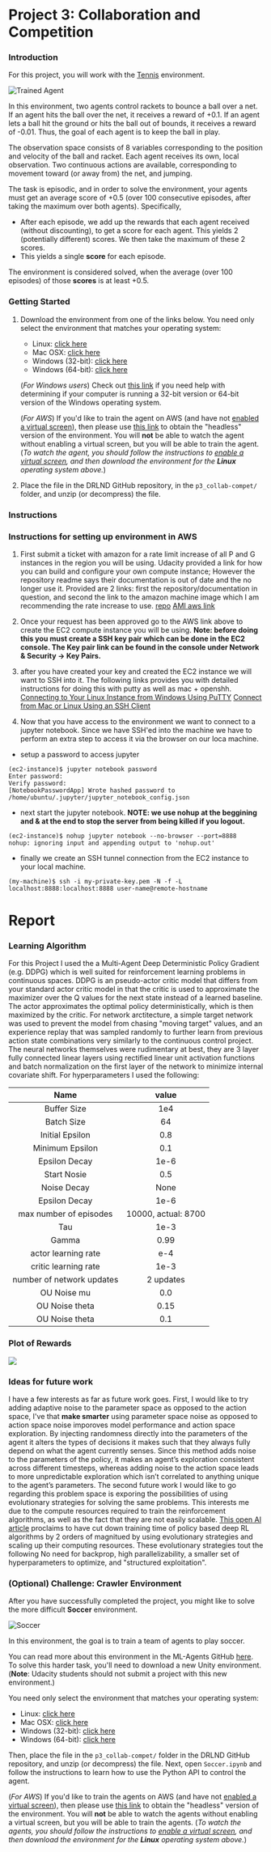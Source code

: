 [//]: # (Image References)

[image1]: https://user-images.githubusercontent.com/10624937/42135623-e770e354-7d12-11e8-998d-29fc74429ca2.gif "Trained Agent"
[image2]: https://user-images.githubusercontent.com/10624937/42135622-e55fb586-7d12-11e8-8a54-3c31da15a90a.gif "Soccer"


# Project 3: Collaboration and Competition

### Introduction

For this project, you will work with the [Tennis](https://github.com/Unity-Technologies/ml-agents/blob/master/docs/Learning-Environment-Examples.md#tennis) environment.

![Trained Agent][image1]

In this environment, two agents control rackets to bounce a ball over a net. If an agent hits the ball over the net, it receives a reward of +0.1.  If an agent lets a ball hit the ground or hits the ball out of bounds, it receives a reward of -0.01.  Thus, the goal of each agent is to keep the ball in play.

The observation space consists of 8 variables corresponding to the position and velocity of the ball and racket. Each agent receives its own, local observation.  Two continuous actions are available, corresponding to movement toward (or away from) the net, and jumping. 

The task is episodic, and in order to solve the environment, your agents must get an average score of +0.5 (over 100 consecutive episodes, after taking the maximum over both agents). Specifically,

- After each episode, we add up the rewards that each agent received (without discounting), to get a score for each agent. This yields 2 (potentially different) scores. We then take the maximum of these 2 scores.
- This yields a single **score** for each episode.

The environment is considered solved, when the average (over 100 episodes) of those **scores** is at least +0.5.

### Getting Started

1. Download the environment from one of the links below.  You need only select the environment that matches your operating system:
    - Linux: [click here](https://s3-us-west-1.amazonaws.com/udacity-drlnd/P3/Tennis/Tennis_Linux.zip)
    - Mac OSX: [click here](https://s3-us-west-1.amazonaws.com/udacity-drlnd/P3/Tennis/Tennis.app.zip)
    - Windows (32-bit): [click here](https://s3-us-west-1.amazonaws.com/udacity-drlnd/P3/Tennis/Tennis_Windows_x86.zip)
    - Windows (64-bit): [click here](https://s3-us-west-1.amazonaws.com/udacity-drlnd/P3/Tennis/Tennis_Windows_x86_64.zip)
    
    (_For Windows users_) Check out [this link](https://support.microsoft.com/en-us/help/827218/how-to-determine-whether-a-computer-is-running-a-32-bit-version-or-64) if you need help with determining if your computer is running a 32-bit version or 64-bit version of the Windows operating system.

    (_For AWS_) If you'd like to train the agent on AWS (and have not [enabled a virtual screen](https://github.com/Unity-Technologies/ml-agents/blob/master/docs/Training-on-Amazon-Web-Service.md)), then please use [this link](https://s3-us-west-1.amazonaws.com/udacity-drlnd/P3/Tennis/Tennis_Linux_NoVis.zip) to obtain the "headless" version of the environment.  You will **not** be able to watch the agent without enabling a virtual screen, but you will be able to train the agent.  (_To watch the agent, you should follow the instructions to [enable a virtual screen](https://github.com/Unity-Technologies/ml-agents/blob/master/docs/Training-on-Amazon-Web-Service.md), and then download the environment for the **Linux** operating system above._)

2. Place the file in the DRLND GitHub repository, in the `p3_collab-compet/` folder, and unzip (or decompress) the file. 

### Instructions

### Instructions for setting up environment in AWS

1. First submit a ticket with amazon for a rate limit increase of all P and G instances in the region you will be using. Udacity provided a link for how you can build and configure your own compute instance; However the repository readme says their documentation is out of date and the no longer use it. Provided are 2 links: first the repository/documentation in question, and second the link to the amazon machine image which I am recommending the rate increase to use.
 [repo](https://github.com/Unity-Technologies/ml-agents/blob/master/docs/Training-on-Amazon-Web-Service.md)
 [AMI aws link](https://aws.amazon.com/marketplace/pp/B077GCH38C)
 
2. Once your request has been approved go to the AWS link above to create the EC2 compute instance you will be using. **Note: before doing this you must create a SSH key pair which can be done in the EC2 console. The Key pair link can be found in the console under Network & Security -> Key Pairs.**

3. after you have created your key and created the EC2 instance we will want to SSH into it. The following links provides you with detailed instructions for doing this with putty as well as mac + openshh. 
[Connecting to Your Linux Instance from Windows Using PuTTY](https://docs.aws.amazon.com/AWSEC2/latest/UserGuide/putty.html)
[Connect from Mac or Linux Using an SSH Client](https://docs.aws.amazon.com/quickstarts/latest/vmlaunch/step-2-connect-to-instance.html)

4. Now that you have access to the environment we want to connect to a jupyter notebook. Since we have SSH'ed into the machine we have to perform an extra step to access it via the browser on our loca machine.
- setup a password to access jupyter 
```
(ec2-instance)$ jupyter notebook password
Enter password: 
Verify password: 
[NotebookPasswordApp] Wrote hashed password to /home/ubuntu/.jupyter/jupyter_notebook_config.json
```
- next start the jupyter notebook. **NOTE: we use nohup at the beggining and & at the end to stop the server from being killed if you logout.**
```
(ec2-instance)$ nohup jupyter notebook --no-browser --port=8888
nohup: ignoring input and appending output to 'nohup.out'
```
- finally we create an SSH tunnel connection from the EC2 instance to your local machine.
```
(my-machine)$ ssh -i my-private-key.pem -N -f -L localhost:8888:localhost:8888 user-name@remote-hostname
```


# Report 

### Learning Algorithm

For this Project I used the a Multi-Agent Deep Deterministic Policy Gradient (e.g. DDPG) which is well suited for reinforcement learning problems in continuous spaces. DDPG is an pseudo-actor critic model that differs from your standard actor critic model in that the critic is used to approximate the maximizer over the Q values for the next state instead of a learned baseline. The actor approximates the optimal policy deterministically, which is then maximized by the critic. For network arctitecture, a simple target network was used to prevent the model from chasing "moving target" values, and an experience replay that was sampled randomly to further learn from previous action state combinations very similarly to the continuous control project. The neural networks themselves were rudimentary at best, they are 3 layer fully connected linear layers using rectified linear unit activation functions and batch normalization on the first layer of the network to minimize internal covariate shift. For hyperparameters I used the following:

| Name                     |  value                   |
:-------------------------:|:-------------------------:
 Buffer Size               |  1e4
 Batch Size                | 64
 Initial Epsilon           | 0.8
 Minimum Epsilon           | 0.1
 Epsilon Decay             | 1e-6
 Start Nosie               | 0.5
 Noise Decay               | None
 Epsilon Decay             | 1e-6
 max number of episodes    | 10000, actual: 8700
 Tau                       | 1e-3
 Gamma                     | 0.99
 actor learning rate       | e-4
 critic learning rate      | 1e-3
 number of network updates | 2 updates
 OU Noise mu               | 0.0
 OU Noise theta            | 0.15
 OU Noise theta            | 0.1

###  Plot of Rewards

![](rewards_to_epoch.png)

### Ideas for future work

I have a few interests as far as future work goes. First, I would like to try adding adaptive noise to the parameter space as opposed to the action space, I've [](https://openai.com/blog/better-exploration-with-parameter-noise/) that **make smarter** using parameter space noise as opposed to action space noise imporoves model performance and action space exploration. By injecting randomness directly into the parameters of the agent it alters the types of decisions it makes such that they always fully depend on what the agent currently senses. Since this method adds noise to the parameters of the policy, it makes an agent’s exploration consistent across different timesteps, whereas adding noise to the action space leads to more unpredictable exploration which isn’t correlated to anything unique to the agent’s parameters. The second future work I would like to go regarding this problem space is exporing the possibilities of using evolutionary strategies for solving the same problems. This interests me due to the compute resources required to train the reinforcement algorithms, as well as the fact that they are not easily scalable. [This open AI article](https://openai.com/blog/evolution-strategies/) proclaims to have cut down training time of policy based deep RL algorithms by 2 orders of magnitued by using evolutionary strategies and scaling up their computing resources. These evolutionary strategies tout the following No need for backprop, high parallelizability, a smaller set of hyperparameters to optimize, and "structured exploitation".


### (Optional) Challenge: Crawler Environment

After you have successfully completed the project, you might like to solve the more difficult **Soccer** environment.

![Soccer][image2]

In this environment, the goal is to train a team of agents to play soccer.  

You can read more about this environment in the ML-Agents GitHub [here](https://github.com/Unity-Technologies/ml-agents/blob/master/docs/Learning-Environment-Examples.md#soccer-twos).  To solve this harder task, you'll need to download a new Unity environment.  (**Note**: Udacity students should not submit a project with this new environment.)

You need only select the environment that matches your operating system:
- Linux: [click here](https://s3-us-west-1.amazonaws.com/udacity-drlnd/P3/Soccer/Soccer_Linux.zip)
- Mac OSX: [click here](https://s3-us-west-1.amazonaws.com/udacity-drlnd/P3/Soccer/Soccer.app.zip)
- Windows (32-bit): [click here](https://s3-us-west-1.amazonaws.com/udacity-drlnd/P3/Soccer/Soccer_Windows_x86.zip)
- Windows (64-bit): [click here](https://s3-us-west-1.amazonaws.com/udacity-drlnd/P3/Soccer/Soccer_Windows_x86_64.zip)

Then, place the file in the `p3_collab-compet/` folder in the DRLND GitHub repository, and unzip (or decompress) the file.  Next, open `Soccer.ipynb` and follow the instructions to learn how to use the Python API to control the agent.

(_For AWS_) If you'd like to train the agents on AWS (and have not [enabled a virtual screen](https://github.com/Unity-Technologies/ml-agents/blob/master/docs/Training-on-Amazon-Web-Service.md)), then please use [this link](https://s3-us-west-1.amazonaws.com/udacity-drlnd/P3/Soccer/Soccer_Linux_NoVis.zip) to obtain the "headless" version of the environment.  You will **not** be able to watch the agents without enabling a virtual screen, but you will be able to train the agents.  (_To watch the agents, you should follow the instructions to [enable a virtual screen](https://github.com/Unity-Technologies/ml-agents/blob/master/docs/Training-on-Amazon-Web-Service.md), and then download the environment for the **Linux** operating system above._)


